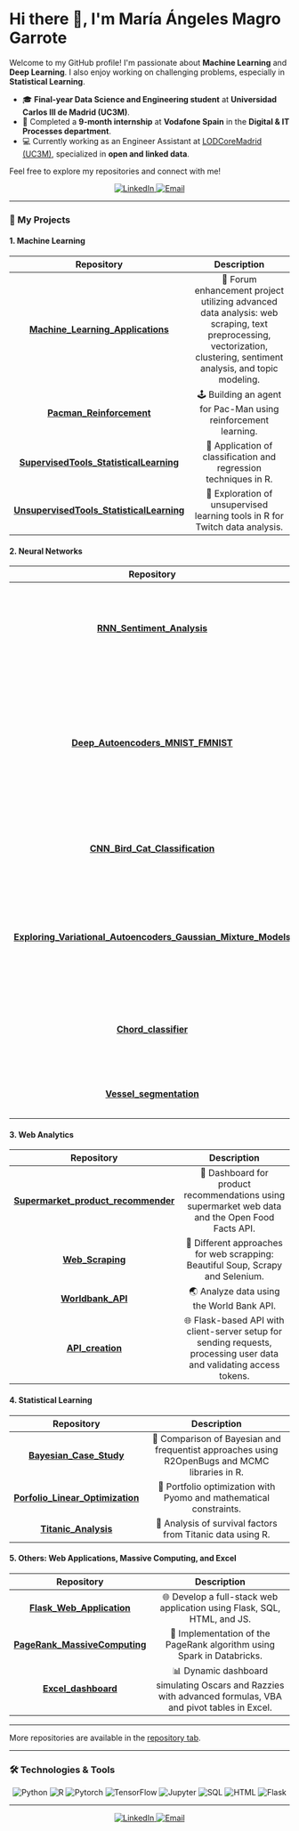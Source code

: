# Hi there 👋, I'm María Ángeles Magro Garrote

Welcome to my GitHub profile! I'm passionate about **Machine Learning** and **Deep Learning**. I also enjoy working on challenging problems, especially in **Statistical Learning**.

- 🎓 **Final-year Data Science and Engineering student** at **Universidad Carlos III de Madrid (UC3M)**.
- 💼 Completed a **9-month internship** at **Vodafone Spain** in the **Digital & IT Processes department**.
- 💻 Currently working as an Engineer Assistant at [LODCoreMadrid (UC3M)](https://lodcoremadrid.es/), specialized in **open and linked data**.

Feel free to explore my repositories and connect with me!

<p align="center">
  <a href="https://www.linkedin.com/in/maria-angeles-magro-garrote/" target="_blank">
    <img src="https://img.shields.io/badge/LinkedIn-0077B5?logo=linkedin&logoColor=white&style=for-the-badge" alt="LinkedIn" />
  </a>
  <a href="mailto:mamgmadrid@gmail.com">
    <img src="https://img.shields.io/badge/Email-D14836?logo=gmail&logoColor=white&style=for-the-badge" alt="Email" />
  </a>
</p>

---

### 🌟 My Projects

#### 1. **Machine Learning**
| **Repository** | **Description** |
|:--------------:|:---------------:|
| [**Machine_Learning_Applications**](https://github.com/mariamagro/Machine_Learning_Applications) | 🔄 Forum enhancement project utilizing advanced data analysis: web scraping, text preprocessing, vectorization, clustering, sentiment analysis, and topic modeling. |
| [**Pacman_Reinforcement**](https://github.com/mariamagro/Pacman_Reinforcement) | 🕹️ Building an agent for Pac-Man using reinforcement learning. |
| [**SupervisedTools_StatisticalLearning**](https://github.com/mariamagro/SupervisedTools_StatisticalLearning) | 🔢 Application of classification and regression techniques in R. |
| [**UnsupervisedTools_StatisticalLearning**](https://github.com/mariamagro/UnsupervisedTools_StatisticalLearning) | 🎯 Exploration of unsupervised learning tools in R for Twitch data analysis. |

#### 2. **Neural Networks**
| **Repository** | **Description** |
|:--------------:|:---------------:|
| [**RNN_Sentiment_Analysis**](https://github.com/mariamagro/RNN_Sentiment_Analysis) | 🌿 Sentiment analysis using RNNs and attention mechanisms to improve text classification. |
| [**Deep_Autoencoders_MNIST_FMNIST**](https://github.com/mariamagro/Deep_Autoencoders_MNIST_FMNIST) | 🧠 Explore deep autoencoders on MNIST & FMNIST datasets. Includes denoising, regularization, and architecture experiments. |
| [**CNN_Bird_Cat_Classification**](https://github.com/mariamagro/CNN_Bird_Cat_Classification) | 🐦 vs 🐈 CNN-based classifier using the CIFAR-10 dataset. |
| [**Exploring_Variational_Autoencoders_Gaussian_Mixture_Models**](https://github.com/mariamagro/Exploring_Variational_Autoencoders_Gaussian_Mixture_Models) | 🔀 Dive into VAEs for 3D Gaussian Mixture Models. Synthetic data generation & modeling. |
| [**Chord_classifier**](https://github.com/mariamagro/Chord_classifier) | 🎵 Classification of minor and major signals extracting key audio features. |
| [**Vessel_segmentation**](https://github.com/mariamagro/Vessel_segmentation) | 🧠 Retina image analysis and segmentation. |

#### 3. **Web Analytics**
| **Repository** | **Description** |
|:--------------:|:---------------:|
| [**Supermarket_product_recommender**](https://github.com/mariamagro/Supermarket_product_recommender) | 🛒 Dashboard for product recommendations using supermarket web data and the Open Food Facts API. |
| [**Web_Scraping**](https://github.com/mariamagro/Web_Scraping) | 🔄 Different approaches for web scrapping: Beautiful Soup, Scrapy and Selenium. |
| [**Worldbank_API**](https://github.com/mariamagro/Worldbank_API) | 🌏 Analyze data using the World Bank API. |
| [**API_creation**](https://github.com/mariamagro/API_creation) | 🌐 Flask-based API with client-server setup for sending requests, processing user data and validating access tokens. |

#### 4. **Statistical Learning**
| **Repository** | **Description** |
|:--------------:|:---------------:|
| [**Bayesian_Case_Study**](https://github.com/mariamagro/Bayesian_Case_Study) | 🌌 Comparison of Bayesian and frequentist approaches using R2OpenBugs and MCMC libraries in R. |
| [**Porfolio_Linear_Optimization**](https://github.com/mariamagro/Porfolio_Linear_Optimization) | 🔼 Portfolio optimization with Pyomo and mathematical constraints. |
| [**Titanic_Analysis**](https://github.com/mariamagro/Titanic_Analysis) | 🚢 Analysis of survival factors from Titanic data using R. |

#### 5. **Others: Web Applications, Massive Computing, and Excel**
| **Repository** | **Description** |
|:--------------:|:---------------:|
| [**Flask_Web_Application**](https://github.com/mariamagro/Flask_Web_Application) | 🌐 Develop a full-stack web application using Flask, SQL, HTML, and JS. |
| [**PageRank_MassiveComputing**](https://github.com/mariamagro/PageRank_MassiveComputing) | 🔄 Implementation of the PageRank algorithm using Spark in Databricks. |
| [**Excel_dashboard**](https://github.com/mariamagro/Excel_dashboard) | 📊 Dynamic dashboard simulating Oscars and Razzies with advanced formulas, VBA and pivot tables in Excel. |

---

More repositories are available in the [repository tab](https://github.com/mariamagro?tab=repositories). 

---

### 🛠️ Technologies & Tools

<p align="center">
  <img src="https://img.shields.io/badge/-Python-3776AB?logo=python&logoColor=white&style=for-the-badge" alt="Python" />
  <img src="https://img.shields.io/badge/-R-276DC3?logo=r&logoColor=white&style=for-the-badge" alt="R" />
  <img src="https://img.shields.io/badge/-PyTorch-EE4C2C?logo=pytorch&logoColor=white&style=for-the-badge" alt="Pytorch" />
  <img src="https://img.shields.io/badge/-TensorFlow-FF6F00?logo=tensorflow&logoColor=white&style=for-the-badge" alt="TensorFlow" />
  <img src="https://img.shields.io/badge/-Jupyter-0081CB?logo=jupyter&logoColor=white&style=for-the-badge" alt="Jupyter" />
  <img src="https://img.shields.io/badge/-SQL-4479A1?logo=mysql&logoColor=white&style=for-the-badge" alt="SQL" />
  <img src="https://img.shields.io/badge/-HTML-E34F26?logo=html5&logoColor=white&style=for-the-badge" alt="HTML" />
  <img src="https://img.shields.io/badge/-Flask-000000?logo=flask&logoColor=white&style=for-the-badge" alt="Flask" />
</p>

---

<p align="center">
  <a href="https://www.linkedin.com/in/maria-angeles-magro-garrote/" target="_blank">
    <img src="https://img.shields.io/badge/LinkedIn-0077B5?logo=linkedin&logoColor=white&style=for-the-badge" alt="LinkedIn" />
  </a>
  <a href="mailto:mamgmadrid@gmail.com">
    <img src="https://img.shields.io/badge/Email-D14836?logo=gmail&logoColor=white&style=for-the-badge" alt="Email" />
  </a>
</p>
